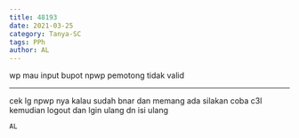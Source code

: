 ```yaml
---
title: 48193
date: 2021-03-25
category: Tanya-SC
tags: PPh
author: AL
---
```


wp mau input bupot npwp pemotong tidak valid

---

cek lg npwp nya kalau sudah bnar dan memang ada silakan coba c3l kemudian logout dan lgin ulang dn isi ulang

`AL`
